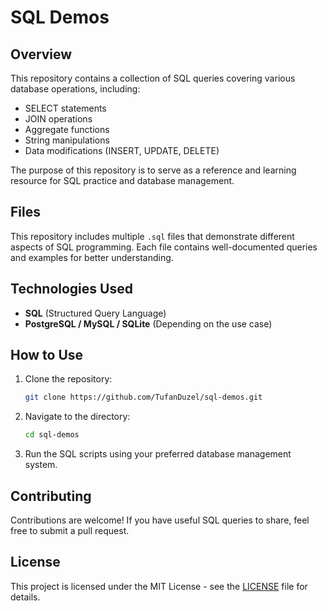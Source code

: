# SQL Demos

## Overview
This repository contains a collection of SQL queries covering various database operations, including:
- SELECT statements
- JOIN operations
- Aggregate functions
- String manipulations
- Data modifications (INSERT, UPDATE, DELETE)

The purpose of this repository is to serve as a reference and learning resource for SQL practice and database management.

## Files
This repository includes multiple `.sql` files that demonstrate different aspects of SQL programming. Each file contains well-documented queries and examples for better understanding.

## Technologies Used
- **SQL** (Structured Query Language)
- **PostgreSQL / MySQL / SQLite** (Depending on the use case)

## How to Use
1. Clone the repository:
   ```bash
   git clone https://github.com/TufanDuzel/sql-demos.git
   ```
2. Navigate to the directory:
   ```bash
   cd sql-demos
   ```
3. Run the SQL scripts using your preferred database management system.

## Contributing
Contributions are welcome! If you have useful SQL queries to share, feel free to submit a pull request.

## License
This project is licensed under the MIT License - see the [LICENSE](LICENSE) file for details.
